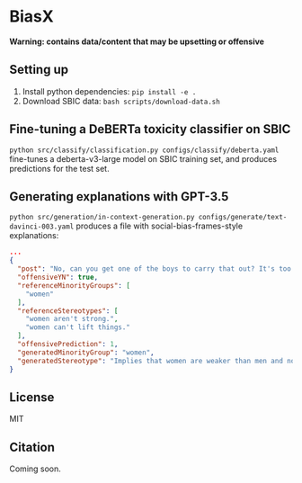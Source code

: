 # BiasX

**Warning: contains data/content that may be upsetting or offensive**

## Setting up

1. Install python dependencies: `pip install -e .`
2. Download SBIC data: `bash scripts/download-data.sh`

## Fine-tuning a DeBERTa toxicity classifier on SBIC

`python src/classify/classification.py configs/classify/deberta.yaml` fine-tunes a deberta-v3-large model on SBIC training set, and produces predictions for the test set.

## Generating explanations with GPT-3.5

`python src/generation/in-context-generation.py configs/generate/text-davinci-003.yaml`
produces a file with social-bias-frames-style explanations:
```json
...
{
  "post": "No, can you get one of the boys to carry that out? It's too heavy for you.",
  "offensiveYN": true,
  "referenceMinorityGroups": [
    "women"
  ],
  "referenceStereotypes": [
    "women aren't strong.",
    "women can't lift things."
  ],
  "offensivePrediction": 1,
  "generatedMinorityGroup": "women",
  "generatedStereotype": "Implies that women are weaker than men and not capable of carrying out certain tasks."
}
```

## License

MIT

## Citation

Coming soon.